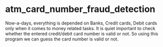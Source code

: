 # atm_card_number_fraud_detection

Now-a-days, everything is depended on Banks, Credit cards, Debit cards only when it comes to money related tasks. It is quiet important to check whether the entered credit/debit card number is valid or not. So using this program we can guess the card number is valid or not. 
